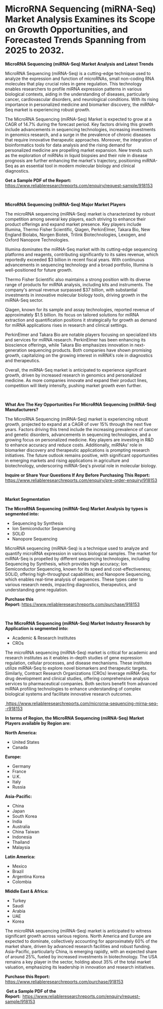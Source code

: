 <p><h1>MicroRNA Sequencing (miRNA-Seq) Market Analysis Examines its Scope on Growth Opportunities, and Forecasted Trends Spanning from 2025 to 2032.</h1></p><p><strong>MicroRNA Sequencing (miRNA-Seq) Market Analysis and Latest Trends</strong></p>
<p><p>MicroRNA Sequencing (miRNA-Seq) is a cutting-edge technique used to analyze the expression and function of microRNAs, small non-coding RNA molecules that play crucial roles in gene regulation. This technology enables researchers to profile miRNA expression patterns in various biological contexts, aiding in the understanding of diseases, particularly cancer, cardiovascular disorders, and neurological conditions. With its rising importance in personalized medicine and biomarker discovery, the miRNA-Seq market is experiencing robust growth.</p><p>The MicroRNA Sequencing (miRNA-Seq) Market is expected to grow at a CAGR of 14.7% during the forecast period. Key factors driving this growth include advancements in sequencing technologies, increasing investments in genomics research, and a surge in the prevalence of chronic diseases that require innovative therapeutic approaches. Moreover, the integration of bioinformatics tools for data analysis and the rising demand for personalized medicine are propelling market expansion. New trends such as the exploration of miRNAs in liquid biopsies and their role in disease prognosis are further enhancing the market's trajectory, positioning miRNA-Seq as an essential tool in modern molecular biology and clinical diagnostics.</p></p>
<p><strong>Get a Sample PDF of the Report:&nbsp;</strong> <a href="https://www.reliableresearchreports.com/enquiry/request-sample/918153?utm_campaign=3386&utm_medium=2&utm_source=Github&utm_content=ia&utm_term=13042025&utm_id=microrna-sequencing-mirna-seq">https://www.reliableresearchreports.com/enquiry/request-sample/918153</a></p>
<p>&nbsp;</p>
<p><strong>MicroRNA Sequencing (miRNA-Seq) Major Market Players</strong></p>
<p><p>The microRNA sequencing (miRNA-Seq) market is characterized by robust competition among several key players, each striving to enhance their product offerings and expand market presence. Key players include Illumina, Thermo Fisher Scientific, Qiagen, PerkinElmer, Takara Bio, New England Biolabs, Norgen Biotek, Trilink Biotechnologies, Lexogen, and Oxford Nanopore Technologies.</p><p>Illumina dominates the miRNA-Seq market with its cutting-edge sequencing platforms and reagents, contributing significantly to its sales revenue, which reportedly exceeded $3 billion in recent fiscal years. With continuous advancements in sequencing technology and a broad portfolio, Illumina is well-positioned for future growth.</p><p>Thermo Fisher Scientific also maintains a strong position with its diverse range of products for miRNA analysis, including kits and instruments. The company's annual revenue surpassed $37 billion, with substantial investments in innovative molecular biology tools, driving growth in the miRNA-Seq sector.</p><p>Qiagen, known for its sample and assay technologies, reported revenue of approximately $1.5 billion. Its focus on tailored solutions for miRNA extraction and quantification positions it strategically for growth as demand for miRNA applications rises in research and clinical settings.</p><p>PerkinElmer and Takara Bio are notable players focusing on specialized kits and services for miRNA research. PerkinElmer has been enhancing its bioscience offerings, while Takara Bio emphasizes innovation in next-generation sequencing products. Both companies have shown promising growth, capitalizing on the growing interest in miRNA's role in diagnostics and therapeutics.</p><p>Overall, the miRNA-Seq market is anticipated to experience significant growth, driven by increased research in genomics and personalized medicine. As more companies innovate and expand their product lines, competition will likely intensify, pushing market growth even further.</p></p>
<p>&nbsp;</p>
<p><strong>What Are The Key Opportunities For MicroRNA Sequencing (miRNA-Seq) Manufacturers?</strong></p>
<p><p>The MicroRNA Sequencing (miRNA-Seq) market is experiencing robust growth, projected to expand at a CAGR of over 15% through the next five years. Factors driving this trend include the increasing prevalence of cancer and genetic disorders, advancements in sequencing technologies, and a growing focus on personalized medicine. Key players are investing in R&D to enhance accuracy and reduce costs. Additionally, miRNAs' role in biomarker discovery and therapeutic applications is prompting research initiatives. The future outlook remains positive, with significant opportunities in emerging markets and rising applications in agriculture and biotechnology, underscoring miRNA-Seq's pivotal role in molecular biology.</p></p>
<p><strong>Inquire or Share Your Questions If Any Before Purchasing This Report:</strong> <a href="https://www.reliableresearchreports.com/enquiry/pre-order-enquiry/918153?utm_campaign=3386&utm_medium=2&utm_source=Github&utm_content=ia&utm_term=13042025&utm_id=microrna-sequencing-mirna-seq">https://www.reliableresearchreports.com/enquiry/pre-order-enquiry/918153</a></p>
<p>&nbsp;</p>
<p><strong>Market Segmentation</strong></p>
<p><strong>The MicroRNA Sequencing (miRNA-Seq) Market Analysis by types is segmented into:</strong></p>
<p><ul><li>Sequencing by Synthesis</li><li>Ion Semiconductor Sequencing</li><li>SOLiD</li><li>Nanopore Sequencing</li></ul></p>
<p><p>MicroRNA sequencing (miRNA-Seq) is a technique used to analyze and quantify microRNA expression in various biological samples. The market for miRNA-Seq is propelled by different sequencing technologies, including Sequencing by Synthesis, which provides high accuracy; Ion Semiconductor Sequencing, known for its speed and cost-effectiveness; SOLiD, offering high-throughput capabilities; and Nanopore Sequencing, which enables real-time analysis of sequences. These types cater to various research needs, impacting diagnostics, therapeutics, and understanding gene regulation.</p></p>
<p><strong>Purchase this Report:&nbsp;</strong><a href="https://www.reliableresearchreports.com/purchase/918153?utm_campaign=3386&utm_medium=2&utm_source=Github&utm_content=ia&utm_term=13042025&utm_id=microrna-sequencing-mirna-seq">https://www.reliableresearchreports.com/purchase/918153</a></p>
<p>&nbsp;</p>
<p><strong>The MicroRNA Sequencing (miRNA-Seq) Market Industry Research by Application is segmented into:</strong></p>
<p><ul><li>Academic & Research Institutes</li><li>CROs</li></ul></p>
<p><p>The microRNA sequencing (miRNA-Seq) market is critical for academic and research institutes as it enables in-depth studies of gene expression regulation, cellular processes, and disease mechanisms. These institutes utilize miRNA-Seq to explore novel biomarkers and therapeutic targets. Similarly, Contract Research Organizations (CROs) leverage miRNA-Seq for drug development and clinical studies, offering comprehensive analysis services to pharmaceutical companies. Both sectors benefit from advanced miRNA profiling technologies to enhance understanding of complex biological systems and facilitate innovative research outcomes.</p></p>
<p><a href="https://www.reliableresearchreports.com/microrna-sequencing-mirna-seq--r918153?utm_campaign=3386&utm_medium=2&utm_source=Github&utm_content=ia&utm_term=13042025&utm_id=microrna-sequencing-mirna-seq">&nbsp;https://www.reliableresearchreports.com/microrna-sequencing-mirna-seq--r918153</a></p>
<p><strong>In terms of Region, the MicroRNA Sequencing (miRNA-Seq) Market Players available by Region are:</strong></p>
<p>
    <p> <strong> North America: </strong>
        <ul>
            <li>United States</li>
            <li>Canada</li>
        </ul>
        </p> 
    <p> <strong> Europe: </strong>
        <ul>
            <li>Germany</li>
            <li>France</li>
            <li>U.K.</li>
            <li>Italy</li>
            <li>Russia</li>
        </ul>
        </p> 
    <p> <strong> Asia-Pacific: </strong>
        <ul>
            <li>China</li>
            <li>Japan</li>
            <li>South Korea</li>
            <li>India</li>
            <li>Australia</li>
            <li>China Taiwan</li>
            <li>Indonesia</li>
            <li>Thailand</li>
            <li>Malaysia</li>
        </ul>
        </p> 
    <p> <strong> Latin America: </strong>
        <ul>
            <li>Mexico</li>
            <li>Brazil</li>
            <li>Argentina Korea</li>
            <li>Colombia</li>
        </ul>
        </p> 
    <p> <strong> Middle East & Africa: </strong>
        <ul>
            <li>Turkey</li>
            <li>Saudi</li>
            <li>Arabia</li>
            <li>UAE</li>
            <li>Korea</li>
        </ul>
    </p>
    </p>
<p><p>The microRNA sequencing (miRNA-Seq) market is anticipated to witness significant growth across various regions. North America and Europe are expected to dominate, collectively accounting for approximately 60% of the market share, driven by advanced research facilities and robust funding. Asia-Pacific, particularly China, is emerging rapidly, with an expected share of around 25%, fueled by increased investments in biotechnology. The USA remains a key player in the sector, holding about 35% of the total market valuation, emphasizing its leadership in innovation and research initiatives.</p></p>
<p><strong>Purchase this Report: </strong><a href="https://www.reliableresearchreports.com/purchase/918153?utm_campaign=3386&utm_medium=2&utm_source=Github&utm_content=ia&utm_term=13042025&utm_id=microrna-sequencing-mirna-seq">https://www.reliableresearchreports.com/purchase/918153</a></p>
<p>&nbsp;<strong>Get a Sample PDF of the Report:&nbsp;&nbsp;</strong><a href="https://www.reliableresearchreports.com/enquiry/request-sample/918153?utm_campaign=3386&utm_medium=2&utm_source=Github&utm_content=ia&utm_term=13042025&utm_id=microrna-sequencing-mirna-seq">https://www.reliableresearchreports.com/enquiry/request-sample/918153</a></p>
<p><strong></strong></p>
<p><p></p><p></p><p></p></p>